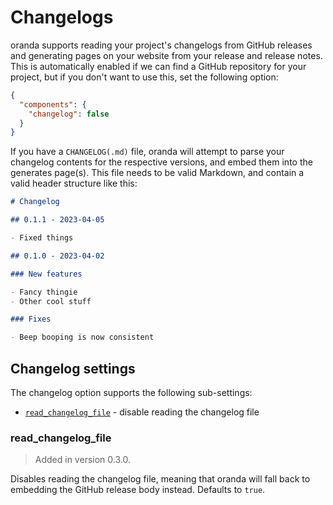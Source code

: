 # Changelogs

oranda supports reading your project's changelogs from GitHub releases and generating pages on your website from your release and release notes. This is automatically enabled if we can find
a GitHub repository for your project, but if you don't want to use this, set the following option:

```json
{
  "components": {
    "changelog": false
  }
}
```

If you have a `CHANGELOG(.md)` file, oranda will attempt to parse your changelog
contents for the respective versions, and embed them into the generates page(s). This file needs to be valid Markdown,
and contain a valid header structure like this:

```markdown
# Changelog

## 0.1.1 - 2023-04-05

- Fixed things

## 0.1.0 - 2023-04-02

### New features

- Fancy thingie
- Other cool stuff

### Fixes

- Beep booping is now consistent
```

## Changelog settings

The changelog option supports the following sub-settings:

- [`read_changelog_file`](#read_changelog_file) - disable reading the changelog file

### read_changelog_file

> Added in version 0.3.0.

Disables reading the changelog file, meaning that oranda will fall back to embedding the GitHub release body instead.
Defaults to `true`.


